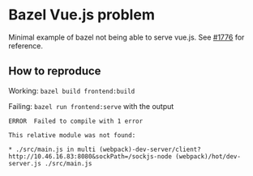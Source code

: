 # Bazel Vue.js problem

Minimal example of bazel not being able to serve vue.js. 
See [#1776](https://github.com/bazelbuild/rules_nodejs/issues/3104) for reference.

## How to reproduce
Working: `bazel build frontend:build` 

Failing: `bazel run frontend:serve` with the output 
```
ERROR  Failed to compile with 1 error

This relative module was not found:

* ./src/main.js in multi (webpack)-dev-server/client?http://10.46.16.83:8080&sockPath=/sockjs-node (webpack)/hot/dev-server.js ./src/main.js
```
